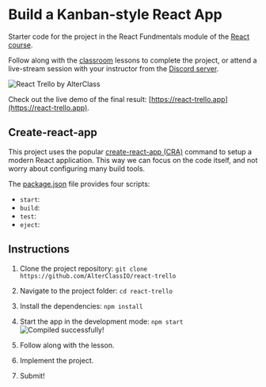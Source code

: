 # Build a Kanban-style React App

Starter code for the project in the React Fundmentals module of the [React course](https://www.alterclass.io/courses/react). 

Follow along with the [classroom](https://classroom.alterclass.io) lessons to complete the project, or attend a live-stream session with your instructor from the [Discord server](https://discord.com/channels/742753758450155662/748890194136137838).

![React Trello by AlterClass](https://alterclass.s3.eu-west-3.amazonaws.com/react-trello.png)

Check out the live demo of the final result: [https://react-trello.app](https://react-trello.app).

## Create-react-app

This project uses the popular [create-react-app (CRA)](https://create-react-app.dev/) command to setup a modern React application. This way we can focus on the code itself, and not worry about configuring many build tools. 

The [package.json](https://github.com/AlterClassIO/react-trello/blob/master/package.json) file provides four scripts:

- `start`: 
- `build`: 
- `test`: 
- `eject`: 

## Instructions

1. Clone the project repository: `git clone https://github.com/AlterClassIO/react-trello`

2. Navigate to the project folder: `cd react-trello`

3. Install the dependencies: `npm install`

4. Start the app in the development mode: `npm start`
![Compiled successfully!](https://alterclass.s3.eu-west-3.amazonaws.com/react-app-compiled.png)

4. Follow along with the lesson.

5. Implement the project.

6. Submit!